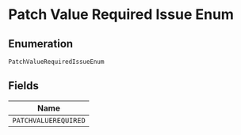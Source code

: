 
# Patch Value Required Issue Enum

## Enumeration

`PatchValueRequiredIssueEnum`

## Fields

| Name |
|  --- |
| `PATCHVALUEREQUIRED` |


